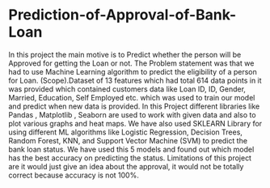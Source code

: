 # Prediction-of-Approval-of-Bank-Loan
In this project the main motive is to Predict whether the person will be Approved for getting the Loan or 
not. The Problem statement was that we had to use Machine Learning algorithm to predict the eligibility 
of a person for Loan. (Scope).Dataset of 13 features which had total 614 data points in it was provided 
which contained customers data like Loan ID, ID, Gender, Married, Education, Self Employed etc. 
which was used to train our model and predict when new data is provided. 
In this Project different libraries like Pandas , Matplotlib , Seaborn are used to work with given data and 
also to plot various graphs and heat maps. We have also used SKLEARN Library for using different ML 
algorithms like Logistic Regression, Decision Trees, Random Forest, KNN, and Support Vector 
Machine (SVM) to predict the bank loan status. We have used this 5 models and found out which model
has the best accuracy on predicting the status. Limitations of this project are it would just give an idea 
about the approval, it would not be totally correct because accuracy is not 100%.
